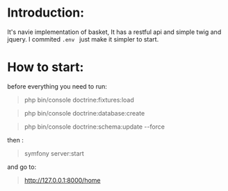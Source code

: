 Introduction:
===
It's navie implementation of basket, It has a restful api and simple twig and jquery. I commited `.env ` just make it simpler to start.

How to start:
===
before everything you need to run: 
> php bin/console doctrine:fixtures:load

> php bin/console doctrine:database:create  

> php bin/console doctrine:schema:update --force

then :

>  symfony server:start

and go to:
> http://127.0.0.1:8000/home


